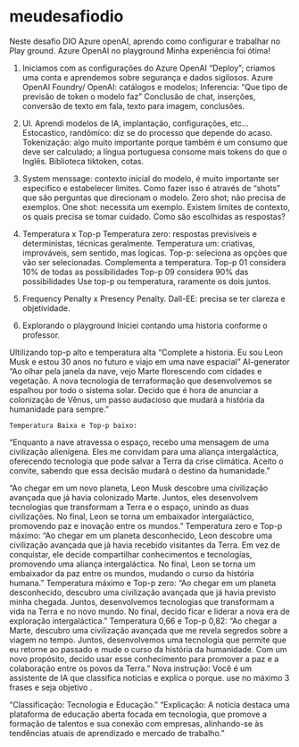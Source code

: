 # meudesafiodio
Neste desafio DIO Azure openAI, aprendo como configurar e trabalhar no Play ground.
Azure OpenAI no playground
Minha experiência foi ótima!
1.	Iniciamos com as configurações do Azure OpenAI “Deploy”; criamos uma conta e aprendemos sobre segurança e dados sigilosos.
Azure OpenAI Foundry/ OpenAI: catálogos e modelos;
Inferencia: “Que tipo de previsão de token o modelo faz”
Conclusão de chat, inserções, conversão de texto em fala, texto para imagem, conclusões.
	
2.	UI. Aprendi modelos de IA, implantação, configurações, etc...
Estocastico, randômico: diz se do processo que depende do acaso.
Tokenização: algo muito importante porque também é um consumo que deve ser calculado; a língua portuguesa consome mais tokens do que o Inglês. Biblioteca tiktoken, cotas.
3.	System menssage: contexto inicial do modelo, é muito importante ser especifico e estabelecer limites. Como fazer isso é através de “shots” que são perguntas que direcionam o modelo. 
Zero shot; não precisa de exemplos.
One shot: necessita um exemplo.
Existem limites de contexto, os quais precisa se tomar cuidado.
Como são escolhidas as respostas? 
4.	Temperatura x Top-p
Temperatura zero: respostas previsíveis e deterministas, técnicas geralmente.
Temperatura um: criativas, improváveis, sem sentido, mas logicas.
Top-p: seleciona as opções que vão ser selecionadas. Complementa a temperatura.
Top-p 01 considera 10% de todas as possibilidades
Top-p 09 considera 90% das possibilidades
Use top-p ou temperatura, raramente os dois juntos.
5.	Frequency Penalty x Presency Penalty.
Dall-EE: precisa se ter clareza e objetividade.
6.	Explorando o playground
Iniciei contando uma historia conforme o professor.


Ultilizando top-p alto e temperatura alta
“Complete a historia. Eu sou Leon Musk e estou 30 anos no futuro e viajo em uma nave espacial”
AI-generator
“Ao olhar pela janela da nave, vejo Marte florescendo com cidades e vegetação. A nova tecnologia de terraformação que desenvolvemos se espalhou por todo o sistema solar. Decido que é hora de anunciar a colonização de Vênus, um passo audacioso que mudará a história da humanidade para sempre.”
	
	Temperatura Baixa e Top-p baixo:
“Enquanto a nave atravessa o espaço, recebo uma mensagem de uma civilização alienígena. Eles me convidam para uma aliança intergaláctica, oferecendo tecnologia que pode salvar a Terra da crise climática. Aceito o convite, sabendo que essa decisão mudará o destino da humanidade.”

“Ao chegar em um novo planeta, Leon Musk descobre uma civilização avançada que já havia colonizado Marte. Juntos, eles desenvolvem tecnologias que transformam a Terra e o espaço, unindo as duas civilizações. No final, Leon se torna um embaixador intergaláctico, promovendo paz e inovação entre os mundos.”
	Temperatura zero e Top-p máximo:
“Ao chegar em um planeta desconhecido, Leon descobre uma civilização avançada que já havia recebido visitantes da Terra. Em vez de conquistar, ele decide compartilhar conhecimentos e tecnologias, promovendo uma aliança intergaláctica. No final, Leon se torna um embaixador da paz entre os mundos, mudando o curso da história humana.”
	Temperatura máximo e Top-p  zero:
“Ao chegar em um planeta desconhecido, descubro uma civilização avançada que já havia previsto minha chegada. Juntos, desenvolvemos tecnologias que transformam a vida na Terra e no novo mundo. No final, decido ficar e liderar a nova era de exploração intergaláctica.”
	Temperatura 0,66 e Top-p 0,82:
“Ao chegar a Marte, descubro uma civilização avançada que me revela segredos sobre a viagem no tempo. Juntos, desenvolvemos uma tecnologia que permite que eu retorne ao passado e mude o curso da história da humanidade. Com um novo propósito, decido usar esse conhecimento para promover a paz e a colaboração entre os povos da Terra.”
Nova instrução:
Você é um assistente de IA que classifica noticias e explica o porque. use no máximo 3 frases e seja objetivo .

“Classificação: Tecnologia e Educação.”
“Explicação: A notícia destaca uma plataforma de educação aberta focada em tecnologia, que promove a formação de talentos e sua conexão com empresas, alinhando-se às tendências atuais de aprendizado e mercado de trabalho.”






















